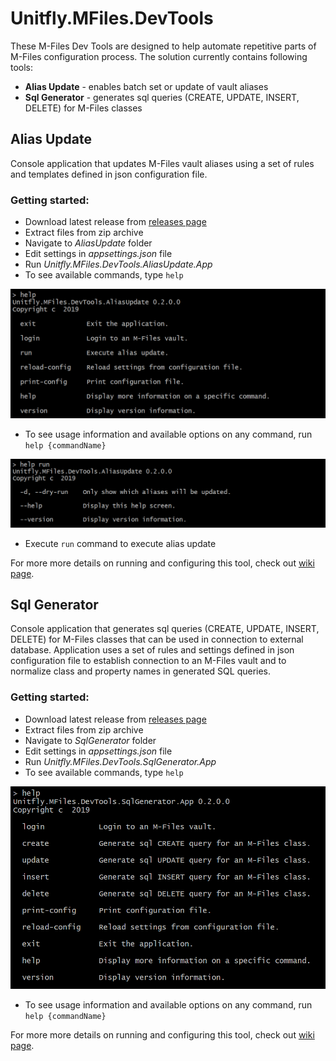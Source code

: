 # Unitfly.MFiles.DevTools

These M-Files Dev Tools are designed to help automate repetitive parts of M-Files configuration process.
The solution currently contains following tools: 
- **Alias Update** - enables batch set or update of vault aliases
- **Sql Generator** - generates sql queries (CREATE, UPDATE, INSERT, DELETE) for M-Files classes

## Alias Update

Console application that updates M-Files vault aliases using a set of rules and templates defined in json configuration file.

### Getting started:

- Download latest release from [releases page](https://github.com/unitfly/Unitfly.MFiles.DevTools/releases)
- Extract files from zip archive
- Navigate to *AliasUpdate* folder
- Edit settings in *appsettings.json* file
- Run *Unitfly.MFiles.DevTools.AliasUpdate.App*
- To see available commands, type `help`

![help](https://github.com/unitfly/Unitfly.MFiles.DevTools/raw/master/images/AliasUpdate.App.Help.PNG)

- To see usage information and available options on any command, run `help {commandName}`

![run-help](https://github.com/unitfly/Unitfly.MFiles.DevTools/raw/master/images/AliasUpdate.App.Run.Help.PNG)

- Execute `run` command to execute alias update

For more more details on running and configuring this tool, check out [wiki page](https://github.com/unitfly/Unitfly.MFiles.DevTools/wiki/Alias-Update).

## Sql Generator

Console application that generates sql queries (CREATE, UPDATE, INSERT, DELETE) for M-Files classes that can be used in connection to external database.
Application uses a set of rules and settings defined in json configuration file to establish connection to an M-Files vault and to normalize class and property names in generated SQL queries.

### Getting started:

- Download latest release from [releases page](https://github.com/unitfly/Unitfly.MFiles.DevTools/releases)
- Extract files from zip archive
- Navigate to *SqlGenerator* folder
- Edit settings in *appsettings.json* file
- Run *Unitfly.MFiles.DevTools.SqlGenerator.App*
- To see available commands, type `help`

![help](https://github.com/unitfly/Unitfly.MFiles.DevTools/raw/master/images/SqlGenerator.App.Help.PNG)

- To see usage information and available options on any command, run `help {commandName}`

For more more details on running and configuring this tool, check out [wiki page](https://github.com/unitfly/Unitfly.MFiles.DevTools/wiki/Sql-Generator).

